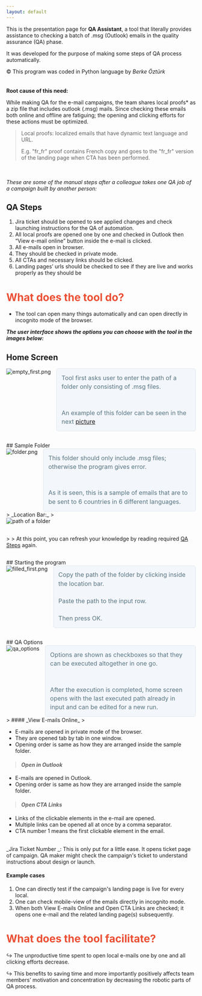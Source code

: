 ```yaml
---
layout: default
---
```


This is the presentation page for **QA Assistant**,  a tool that literally provides assistance to checking a batch of .msg (Outlook) emails in the quality assurance (QA) phase.

It was developed for the purpose of making some steps of QA process automatically.



© This program was coded in Python language by _Berke Öztürk_
<br><br><br>
**Root cause of this need:**

While making QA for the e-mail campaigns, the team shares local proofs* as a zip file that includes outlook (.msg) mails. Since checking these emails both online and offline are fatiguing; the opening and clicking efforts for these actions must be optimized.

> Local proofs: localized emails that have dynamic text language and URL.
>
> E.g. "fr_fr" proof contains French copy and goes to the "fr_fr" version of the landing page when CTA has been performed. 

<br><br id="qa_steps">
_These are some of the manual steps after a colleague takes one QA job of a campaign built by another person:_

## QA Steps

1.  Jira ticket should be opened to see applied changes and check launching instructions for the QA of automation.
2.  All local proofs are opened one by one and checked in Outlook then “View e-mail online” button inside the e-mail is clicked.
3.  All e-mails open in browser.
4.  They should be checked in private mode.
5.  All CTAs and necessary links should be clicked.
6.  Landing pages’ urls should be checked to see if they are live and works properly as they should be

<h1 style="color: #eb4f34">What does the tool do?</h1>

*   The tool can open many things automatically and can open directly in incognito mode of the browser.


_**The user interface shows the options you can choose with the tool in the images below:**_

##  Home Screen

<div style="overflow: auto">
  <img src="/QA-Assistant/assets/images/empty_first.png" alt="empty_first.png" style="max-width: 370px; float: left; margin: 0 15px 15px 0;">
  <p style="color: #567482; background-color: #f3f6fa; border: solid 1px #dce6f0; padding: 0.8rem; overflow: auto; font-size: 16px; line-height: 1.45; border-radius: 0.3rem; margin:0">Tool first asks user to enter the path of a folder only consisting of .msg files.<br><br><br>An example of this folder can be seen in the next <a href="#folder">picture</a></p>
</div>
<p style="padding-top: 1px" id="folder"></p>
## Sample Folder

<div style="overflow: auto">
  <img src="/QA-Assistant/assets/images/folder.png" alt="folder.png" style="max-width: 530px; float: left; margin: 0 15px 15px 0;">
  <p style="color: #567482; background-color: #f3f6fa; border: solid 1px #dce6f0; padding: 0.8rem; overflow: auto; font-size: 16px; line-height: 1.45; border-radius: 0.3rem; margin:0">This folder should only include .msg files; otherwise the program gives error.<br><br><br>As it is seen, this is a sample of emails that are to be sent to 6 countries in 6 different languages.</p>
</div>
> _Location Bar:_
> <img src="/QA-Assistant/assets/images/copied_path.png" alt="path of a folder" style="max-width: 420px; display: block; margin-bottom: 30px;">
> 
> At this point, you can refresh your knowledge by reading required <a href="#qa_steps">QA Steps</a> again.

<p style="padding-top: 1px"></p>
## Starting the program

<div style="overflow: auto">
  <img src="/QA-Assistant/assets/images/filled_first.png" alt="filled_first.png" style="max-width: 370px; float: left; margin: 0 15px 15px 0;">
  <p style="color: #567482; background-color: #f3f6fa; border: solid 1px #dce6f0; padding: 0.8rem; overflow: auto; font-size: 16px; line-height: 1.45; border-radius: 0.3rem; margin:0">Copy the path of the folder by clicking inside the location bar.<br><br> Paste the path to the input row.<br><br>Then press OK.</p>
</div>
<p style="padding-top: 1px"></p>
## QA Options

<div style="overflow: auto">
  <img src="/QA-Assistant/assets/images/qa_options.png" alt="qa_options" style="max-width: 530px; float: left; margin: 0 15px 15px 0;">
  <p style="color: #567482; background-color: #f3f6fa; border: solid 1px #dce6f0; padding: 0.8rem; overflow: auto; font-size: 16px; line-height: 1.45; border-radius: 0.3rem; margin:0">Options are shown as checkboxes so that they can be executed altogether in one go.<br><br><br>After the execution is completed, home screen opens with the last executed path already in input and can be edited for a new run.</p>
</div>
> #### _View E-mails Online_
> 

*   E-mails are opened in private mode of the browser.
*   They are opened tab by tab in one window.
*   Opening order is same as how they are arranged inside the sample folder.


> #### _Open in Outlook_
> 

*   E-mails are opened in Outlook.
*   Opening order is same as how they are arranged inside the sample folder.


> #### _Open CTA Links_
> 

*   Links of the clickable elements in the e-mail are opened.
*   Multiple links can be opened all at once by a comma separator.
*   CTA number 1 means the first clickable element in the email.

<br>
_Jira Ticket Number _:
This is only put for a little ease. It opens ticket page of campaign. QA maker might check the campaign's ticket to understand instructions about design or launch.

#### Example cases

1.  One can directly test if the campaign's landing page is live for every local.
2.  One can check mobile-view of the emails directly in incognito mode.
3.  When both View E-mails Online and Open CTA Links are checked; it opens one e-mail and the related landing page(s) subsequently.


<h1 style="color: #eb4f34">What does the tool facilitate?</h1>
↪  The unproductive time spent to open local e-mails one by one and all clicking efforts decrease.

↪  This benefits to saving time and more importantly positively affects team members’ motivation and concentration by decreasing the robotic parts of QA process.

<br>
<br>
